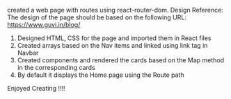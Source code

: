 created a web page with routes using react-router-dom.
Design Reference: The design of the page should be based on the following URL: https://www.guvi.in/blog/
1) Designed HTML, CSS for the page and imported them in React files
2) Created arrays based on the Nav items and linked using link tag in Navbar
3) Created components and rendered the cards based on the Map method in the corresponding cards
4) By default it displays the Home page using the Route path

Enjoyed Creating !!!! 
